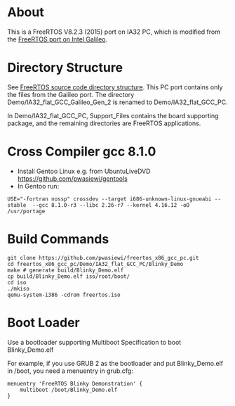 # About

This is a FreeRTOS V8.2.3 (2015) port on IA32 PC, which is modified from the [FreeRTOS port on Intel Galileo](http://www.freertos.org/RTOS_Intel_Quark_Galileo_GCC.html).

# Directory Structure

See [FreeRTOS source code directory structure](http://www.freertos.org/a00017.html). This PC port contains only the files from the Galileo port. The directory Demo/IA32_flat_GCC_Galileo_Gen_2 is renamed to Demo/IA32_flat_GCC_PC.

In Demo/IA32_flat_GCC_PC, Support_Files contains the board supporting package, and the remaining directories are FreeRTOS applications.

# Cross Compiler gcc 8.1.0

 * Install Gentoo Linux e.g. from UbuntuLiveDVD https://github.com/pwasiewi/gentools
 * In Gentoo run: 
 ```
 USE="-fortran nossp" crossdev --target i686-unknown-linux-gnueabi --stable  --gcc 8.1.0-r3 --libc 2.26-r7 --kernel 4.16.12 -oO /usr/portage
 ```

# Build Commands

```
git clone https://github.com/pwasiewi/freertos_x86_gcc_pc.git
cd freertos_x86_gcc_pc/Demo/IA32_flat_GCC_PC/Blinky_Demo
make # generate build/Blinky_Demo.elf
cp build/Blinky_Demo.elf iso/root/boot/
cd iso
./mkiso
qemu-system-i386 -cdrom freertos.iso

```

# Boot Loader

Use a bootloader supporting Multiboot Specification to boot Blinky_Demo.elf

For example, if you use GRUB 2 as the bootloader and put Blinky_Demo.elf in /boot, you need a menuentry in grub.cfg:

```
menuentry 'FreeRTOS Blinky Demonstration' {
    multiboot /boot/Blinky_Demo.elf
}
```

